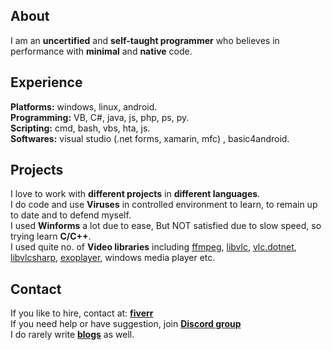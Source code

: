 ## About 
I am an **uncertified** and **self-taught programmer** who believes in performance with **minimal** and **native** code. 
## Experience
**Platforms:** windows, linux, android.<br>
**Programming:** VB, C#, java, js, php, ps, py.<br>
**Scripting:** cmd, bash, vbs, hta, js.<br>
**Softwares:** visual studio (.net forms, xamarin, mfc) , basic4android.<br>
## Projects
I love to work with **different projects** in **different languages**. <br>
I do code and use **Viruses** in controlled environment to learn, to remain up to date and to defend myself.<br>
I used **Winforms** a lot due to ease, But NOT satisfied due to slow speed, so trying learn **C/C++**.<br>
I used quite no. of **Video libraries** including <a href=github.com/rockcarry/fanplayer>ffmpeg</a>, <a href=videolan.org/vlc/libvlc.html>libvlc</a>, <a href=github.com/ZeBobo5/Vlc.DotNet>vlc.dotnet</a>, <a href=github.com/videolan/libvlcsharp>libvlcsharp</a>, <a href=exoplayer.dev>exoplayer</a>, windows media player etc.
## Contact 
If you like to hire, contact at: <a href="https://www.fiverr.com/grayprogrammerz"><b>fiverr</b></a><br>
If you need help or have suggestion, join <a href="http://graysuit.github.io"><b>Discord group</b></a><br>
I do rarely write <a href="https://tiplava.blogspot.com/"><b>blogs</b></a> as well.<br>
